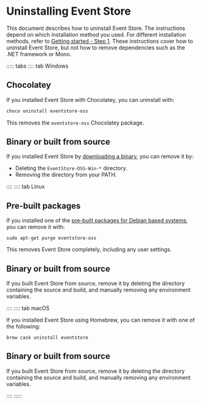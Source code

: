 # Uninstalling Event Store

This document describes how to uninstall Event Store. The instructions depend on which installation method you used. For different installation methods, refer to [Getting started - Step 1](../getting-started/README.md). These instructions cover how to uninstall Event Store, but not how to remove dependencies such as the .NET framework or Mono.

::::: tabs
:::: tab Windows

## Chocolatey

If you installed Event Store with Chocolatey, you can uninstall with:

```powershell
choco uninstall eventstore-oss
```

This removes the `eventstore-oss` Chocolatey package.

## Binary or built from source

If you installed Event Store by [downloading a binary](https://eventstore.com/downloads/), you can remove it by:

* Deleting the `EventStore-OSS-Win-*` directory.
* Removing the directory from your PATH.

::::
:::: tab Linux

## Pre-built packages

If you installed one of the [pre-built packages for Debian based systems](https://packagecloud.io/EventStore/EventStore-OSS), you can remove it with:

```shell
sudo apt-get purge eventstore-oss
```

This removes Event Store completely, including any user settings.

## Binary or built from source

If you built Event Store from source, remove it by deleting the directory containing the source and build, and manually removing any environment variables.

::::
:::: tab macOS

If you installed Event Store using Homebrew, you can remove it with one of the following:

```shell
brew cask uninstall eventstore
```

## Binary or built from source

If you built Event Store from source, remove it by deleting the directory containing the source and build, and manually removing any environment variables.

::::
:::::
